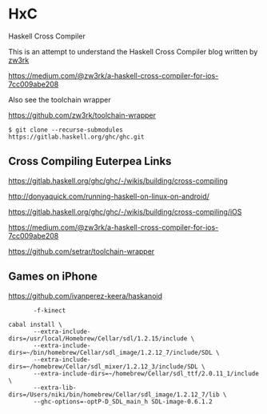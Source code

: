 # HxC
Haskell Cross Compiler

This is an attempt to understand the Haskell Cross Compiler blog written by [zw3rk](https://github.com/zw3rk)

https://medium.com/@zw3rk/a-haskell-cross-compiler-for-ios-7cc009abe208

Also see the toolchain wrapper

https://github.com/zw3rk/toolchain-wrapper

```
$ git clone --recurse-submodules https://gitlab.haskell.org/ghc/ghc.git
```

## Cross Compiling Euterpea Links


https://gitlab.haskell.org/ghc/ghc/-/wikis/building/cross-compiling

http://donyaquick.com/running-haskell-on-linux-on-android/

https://gitlab.haskell.org/ghc/ghc/-/wikis/building/cross-compiling/iOS

https://medium.com/@zw3rk/a-haskell-cross-compiler-for-ios-7cc009abe208

https://github.com/setrar/toolchain-wrapper


## Games on iPhone

https://github.com/ivanperez-keera/haskanoid

```
       -f-kinect 
```

```
cabal install \
       --extra-include-dirs=/usr/local/Homebrew/Cellar/sdl/1.2.15/include \
       --extra-include-dirs=~/bin/homebrew/Cellar/sdl_image/1.2.12_7/include/SDL \
       --extra-include-dirs=~/homebrew/Cellar/sdl_mixer/1.2.12_3/include/SDL \
       --extra-include-dirs=~/homebrew/Cellar/sdl_ttf/2.0.11_1/include \ 
       --extra-lib-dirs=/Users/niki/bin/homebrew/Cellar/sdl_image/1.2.12_7/lib \
       --ghc-options=-optP-D_SDL_main_h SDL-image-0.6.1.2
```

